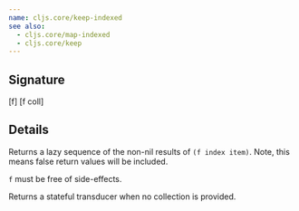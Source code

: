 ```yaml
---
name: cljs.core/keep-indexed
see also:
  - cljs.core/map-indexed
  - cljs.core/keep
---
```


## Signature
[f]
[f coll]


## Details

Returns a lazy sequence of the non-nil results of `(f index item)`. Note, this
means false return values will be included.

`f` must be free of side-effects.

Returns a stateful transducer when no collection is provided.

